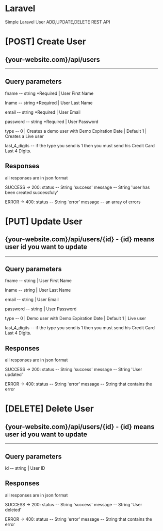 # Laravel
Simple Laravel User ADD,UPDATE,DELETE REST API


# [POST] Create User

## {your-website.com}/api/users
--------------------------------------------------------------------------------------------------------
## Query parameters

fname -- string *Required | User First Name

lname -- string *Required | User Last Name

email -- string *Required | User Email

password -- string *Required | User Password

type --  0 | Creates a demo user with Demo Expiration Date | Default
         1 | Creates a Live user

last_4_digits -- if the type you send is 1 then you must send his Credit Card Last 4 Digits.


## Responses
all responses are in json format

SUCCESS -> 200:   status -- String 'success'
                  message -- String 'user has been created successfuly'
                 
ERROR -> 400:     status -- String 'error'
                  message -- an array of errors

         
         






# [PUT] Update User

## {your-website.com}/api/users/{id} - {id} means user id you want to update
--------------------------------------------------------------------------------------------------------
## Query parameters

fname -- string | User First Name

lname -- string | User Last Name

email -- string | User Email

password -- string | User Password

type --  0 | Demo user with Demo Expiration Date | Default
         1 | Live user

last_4_digits -- if the type you send is 1 then you must send his Credit Card Last 4 Digits.


## Responses
all responses are in json format

SUCCESS -> 200:   status -- String 'success'
                  message -- String 'User updated'
                 
ERROR -> 400:     status -- String 'error'
                  message -- String that contains the error
                  
                  
                  
                  
                  
                  
# [DELETE] Delete User

## {your-website.com}/api/users/{id} - {id} means user id you want to update
--------------------------------------------------------------------------------------------------------
## Query parameters

id -- string | User ID


## Responses
all responses are in json format

SUCCESS -> 200:   status -- String 'success'
                  message -- String 'User deleted'
                 
ERROR -> 400:     status -- String 'error'
                  message -- String that contains the error
                  
                  
                  
